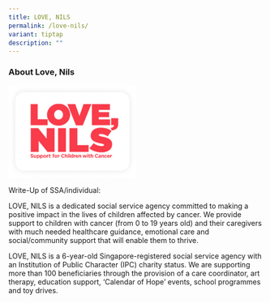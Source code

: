 ```yaml
---
title: LOVE, NILS
permalink: /love-nils/
variant: tiptap
description: ""
---
```

<h3>About Love, Nils</h3>
<p></p>
<p></p>
<div class="isomer-image-wrapper">
<img style="width: 50%;" height="auto" width="100%" alt="" src="/images/love_nils_2.png">
</div>
<p>Write-Up of SSA/individual:</p>
<p>LOVE, NILS is a dedicated social service agency committed to making a
positive impact in the lives of children affected by cancer. We provide
support to children with cancer (from 0 to 19 years old) and their caregivers
with much needed healthcare guidance, emotional care and social/community
support that will enable them to thrive.</p>
<p>LOVE, NILS is a 6-year-old Singapore-registered social service agency
with an Institution of Public Character (IPC) charity status. We are supporting
more than 100 beneficiaries through the provision of a care coordinator,
art therapy, education support, ‘Calendar of Hope’ events, school programmes
and toy drives.</p>
<p></p>
<p></p>
<p></p>